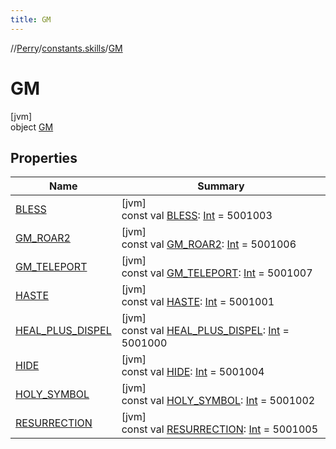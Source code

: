 ```yaml
---
title: GM
---
```

//[Perry](../../../index.html)/[constants.skills](../index.html)/[GM](index.html)



# GM



[jvm]\
object [GM](index.html)



## Properties


| Name | Summary |
|---|---|
| [BLESS](-b-l-e-s-s.html) | [jvm]<br>const val [BLESS](-b-l-e-s-s.html): [Int](https://kotlinlang.org/api/latest/jvm/stdlib/kotlin/-int/index.html) = 5001003 |
| [GM_ROAR2](-g-m_-r-o-a-r2.html) | [jvm]<br>const val [GM_ROAR2](-g-m_-r-o-a-r2.html): [Int](https://kotlinlang.org/api/latest/jvm/stdlib/kotlin/-int/index.html) = 5001006 |
| [GM_TELEPORT](-g-m_-t-e-l-e-p-o-r-t.html) | [jvm]<br>const val [GM_TELEPORT](-g-m_-t-e-l-e-p-o-r-t.html): [Int](https://kotlinlang.org/api/latest/jvm/stdlib/kotlin/-int/index.html) = 5001007 |
| [HASTE](-h-a-s-t-e.html) | [jvm]<br>const val [HASTE](-h-a-s-t-e.html): [Int](https://kotlinlang.org/api/latest/jvm/stdlib/kotlin/-int/index.html) = 5001001 |
| [HEAL_PLUS_DISPEL](-h-e-a-l_-p-l-u-s_-d-i-s-p-e-l.html) | [jvm]<br>const val [HEAL_PLUS_DISPEL](-h-e-a-l_-p-l-u-s_-d-i-s-p-e-l.html): [Int](https://kotlinlang.org/api/latest/jvm/stdlib/kotlin/-int/index.html) = 5001000 |
| [HIDE](-h-i-d-e.html) | [jvm]<br>const val [HIDE](-h-i-d-e.html): [Int](https://kotlinlang.org/api/latest/jvm/stdlib/kotlin/-int/index.html) = 5001004 |
| [HOLY_SYMBOL](-h-o-l-y_-s-y-m-b-o-l.html) | [jvm]<br>const val [HOLY_SYMBOL](-h-o-l-y_-s-y-m-b-o-l.html): [Int](https://kotlinlang.org/api/latest/jvm/stdlib/kotlin/-int/index.html) = 5001002 |
| [RESURRECTION](-r-e-s-u-r-r-e-c-t-i-o-n.html) | [jvm]<br>const val [RESURRECTION](-r-e-s-u-r-r-e-c-t-i-o-n.html): [Int](https://kotlinlang.org/api/latest/jvm/stdlib/kotlin/-int/index.html) = 5001005 |

